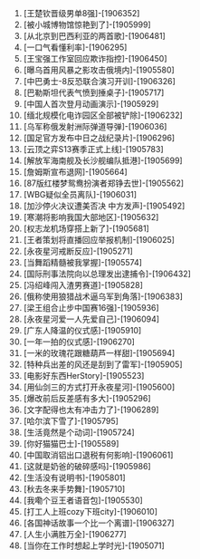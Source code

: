 
1. [王楚钦晋级男单8强]-[1906352]
1. [被小城博物馆惊艳到了]-[1905999]
1. [从北京到巴西利亚的两首歌]-[1906481]
1. [一口气看懂利率]-[1906295]
1. [王宝强工作室回应欺诈指控]-[1906450]
1. [曝乌首用风暴之影攻击俄境内]-[1905580]
1. [中巴勇士-8反恐联合演习开训]-[1906326]
1. [巴勒斯坦代表气愤到捶桌子]-[1905717]
1. [中国人首次登月动画演示]-[1905929]
1. [缅北规模化电诈园区全部被铲除]-[1906232]
1. [乌军称俄发射洲际弹道导弹]-[1906036]
1. [国足官方发布中日之战纪录片]-[1906296]
1. [云顶之弈S13赛季正式上线]-[1905783]
1. [解放军海南舰及长沙舰编队抵港]-[1905699]
1. [詹姆斯宣布退网]-[1905664]
1. [87版红楼梦鸳鸯扮演者郑铮去世]-[1905562]
1. [WBG疑似全员离队]-[1906031]
1. [加沙停火决议遭美否决 中方发声]-[1905492]
1. [寒潮将影响我国大部地区]-[1905632]
1. [权志龙机场穿搭上新了]-[1905681]
1. [王者策划将直播回应举报机制]-[1906025]
1. [永夜星河戒断反应]-[1905271]
1. [当舞蹈精髓被我掌握]-[1905574]
1. [国际刑事法院向以总理发出逮捕令]-[1906432]
1. [冯绍峰闯入渣男赛道]-[1905828]
1. [俄称使用狼猎战术逼乌军到角落]-[1906383]
1. [梁王组合止步中国赛16强]-[1905936]
1. [永夜星河爱一人先爱自己]-[1906094]
1. [广东人降温的仪式感]-[1905910]
1. [一年一拍的仪式感]-[1906270]
1. [一米的玫瑰花跟糖葫芦一样甜]-[1905694]
1. [特种兵出差的风还是刮到了雷军]-[1905905]
1. [电影好东西HerStory]-[1905523]
1. [用仙剑三的方式打开永夜星河]-[1905600]
1. [爆改前后反差感有多大]-[1905296]
1. [文字配得也太有冲击力了]-[1906289]
1. [哈尔滨下雪了]-[1905795]
1. [生活竟然是个动词]-[1905724]
1. [你好猫猫巴士]-[1905589]
1. [中国取消铝出口退税有何影响]-[1906061]
1. [这就是奶爸的破碎感吗]-[1905986]
1. [生活没有说明书]-[1905801]
1. [秋去冬来手势舞]-[1905710]
1. [我嘞个豆王者语音包]-[1905530]
1. [打工人上班cozy下班city]-[1906010]
1. [各国神话故事一个比一个离谱]-[1906327]
1. [人生小满胜万全]-[1906277]
1. [当你在工作时想起上学时光]-[1905071]